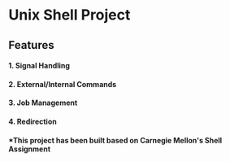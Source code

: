 # Unix Shell Project
## Features
#### 1. Signal Handling
#### 2. External/Internal Commands
#### 3. Job Management
#### 4. Redirection

#### *This project has been built based on Carnegie Mellon's Shell Assignment
